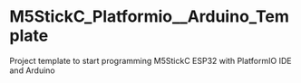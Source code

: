 # M5StickC_Platformio__Arduino_Template
Project template to start programming M5StickC ESP32 with PlatformIO IDE and Arduino

